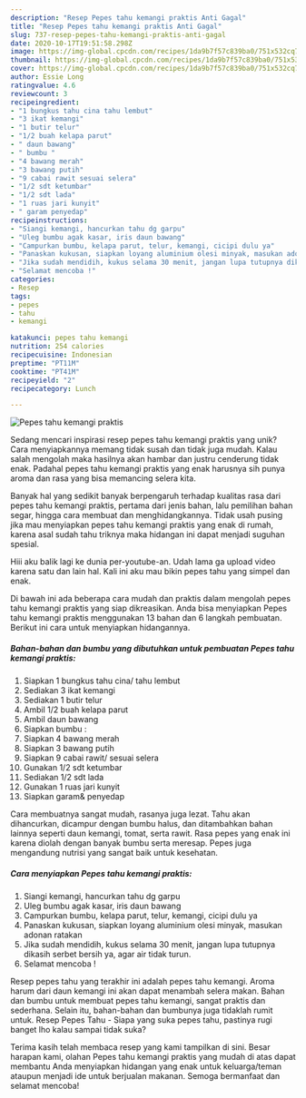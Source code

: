 ```yaml
---
description: "Resep Pepes tahu kemangi praktis Anti Gagal"
title: "Resep Pepes tahu kemangi praktis Anti Gagal"
slug: 737-resep-pepes-tahu-kemangi-praktis-anti-gagal
date: 2020-10-17T19:51:58.298Z
image: https://img-global.cpcdn.com/recipes/1da9b7f57c839ba0/751x532cq70/pepes-tahu-kemangi-praktis-foto-resep-utama.jpg
thumbnail: https://img-global.cpcdn.com/recipes/1da9b7f57c839ba0/751x532cq70/pepes-tahu-kemangi-praktis-foto-resep-utama.jpg
cover: https://img-global.cpcdn.com/recipes/1da9b7f57c839ba0/751x532cq70/pepes-tahu-kemangi-praktis-foto-resep-utama.jpg
author: Essie Long
ratingvalue: 4.6
reviewcount: 3
recipeingredient:
- "1 bungkus tahu cina tahu lembut"
- "3 ikat kemangi"
- "1 butir telur"
- "1/2 buah kelapa parut"
- " daun bawang"
- " bumbu "
- "4 bawang merah"
- "3 bawang putih"
- "9 cabai rawit sesuai selera"
- "1/2 sdt ketumbar"
- "1/2 sdt lada"
- "1 ruas jari kunyit"
- " garam penyedap"
recipeinstructions:
- "Siangi kemangi, hancurkan tahu dg garpu"
- "Uleg bumbu agak kasar, iris daun bawang"
- "Campurkan bumbu, kelapa parut, telur, kemangi, cicipi dulu ya"
- "Panaskan kukusan, siapkan loyang aluminium olesi minyak, masukan adonan ratakan"
- "Jika sudah mendidih, kukus selama 30 menit, jangan lupa tutupnya dikasih serbet bersih ya, agar air tidak turun."
- "Selamat mencoba !"
categories:
- Resep
tags:
- pepes
- tahu
- kemangi

katakunci: pepes tahu kemangi 
nutrition: 254 calories
recipecuisine: Indonesian
preptime: "PT11M"
cooktime: "PT41M"
recipeyield: "2"
recipecategory: Lunch

---
```



![Pepes tahu kemangi praktis](https://img-global.cpcdn.com/recipes/1da9b7f57c839ba0/751x532cq70/pepes-tahu-kemangi-praktis-foto-resep-utama.jpg)

Sedang mencari inspirasi resep pepes tahu kemangi praktis yang unik? Cara menyiapkannya memang tidak susah dan tidak juga mudah. Kalau salah mengolah maka hasilnya akan hambar dan justru cenderung tidak enak. Padahal pepes tahu kemangi praktis yang enak harusnya sih punya aroma dan rasa yang bisa memancing selera kita.

Banyak hal yang sedikit banyak berpengaruh terhadap kualitas rasa dari pepes tahu kemangi praktis, pertama dari jenis bahan, lalu pemilihan bahan segar, hingga cara membuat dan menghidangkannya. Tidak usah pusing jika mau menyiapkan pepes tahu kemangi praktis yang enak di rumah, karena asal sudah tahu triknya maka hidangan ini dapat menjadi suguhan spesial.

Hiii aku balik lagi ke dunia per-youtube-an. Udah lama ga upload video karena satu dan lain hal. Kali ini aku mau bikin pepes tahu yang simpel dan enak.


Di bawah ini ada beberapa cara mudah dan praktis dalam mengolah pepes tahu kemangi praktis yang siap dikreasikan. Anda bisa menyiapkan Pepes tahu kemangi praktis menggunakan 13 bahan dan 6 langkah pembuatan. Berikut ini cara untuk menyiapkan hidangannya.

<!--inarticleads1-->

##### Bahan-bahan dan bumbu yang dibutuhkan untuk pembuatan Pepes tahu kemangi praktis:

1. Siapkan 1 bungkus tahu cina/ tahu lembut
1. Sediakan 3 ikat kemangi
1. Sediakan 1 butir telur
1. Ambil 1/2 buah kelapa parut
1. Ambil  daun bawang
1. Siapkan  bumbu :
1. Siapkan 4 bawang merah
1. Siapkan 3 bawang putih
1. Siapkan 9 cabai rawit/ sesuai selera
1. Gunakan 1/2 sdt ketumbar
1. Sediakan 1/2 sdt lada
1. Gunakan 1 ruas jari kunyit
1. Siapkan  garam&amp; penyedap


Cara membuatnya sangat mudah, rasanya juga lezat. Tahu akan dihancurkan, dicampur dengan bumbu halus, dan ditambahkan bahan lainnya seperti daun kemangi, tomat, serta rawit. Rasa pepes yang enak ini karena diolah dengan banyak bumbu serta meresap. Pepes juga mengandung nutrisi yang sangat baik untuk kesehatan. 

<!--inarticleads2-->

##### Cara menyiapkan Pepes tahu kemangi praktis:

1. Siangi kemangi, hancurkan tahu dg garpu
1. Uleg bumbu agak kasar, iris daun bawang
1. Campurkan bumbu, kelapa parut, telur, kemangi, cicipi dulu ya
1. Panaskan kukusan, siapkan loyang aluminium olesi minyak, masukan adonan ratakan
1. Jika sudah mendidih, kukus selama 30 menit, jangan lupa tutupnya dikasih serbet bersih ya, agar air tidak turun.
1. Selamat mencoba !


Resep pepes tahu yang terakhir ini adalah pepes tahu kemangi. Aroma harum dari daun kemangi ini akan dapat menambah selera makan. Bahan dan bumbu untuk membuat pepes tahu kemangi, sangat praktis dan sederhana. Selain itu, bahan-bahan dan bumbunya juga tidaklah rumit untuk. Resep Pepes Tahu - Siapa yang suka pepes tahu, pastinya rugi banget lho kalau sampai tidak suka? 

Terima kasih telah membaca resep yang kami tampilkan di sini. Besar harapan kami, olahan Pepes tahu kemangi praktis yang mudah di atas dapat membantu Anda menyiapkan hidangan yang enak untuk keluarga/teman ataupun menjadi ide untuk berjualan makanan. Semoga bermanfaat dan selamat mencoba!
